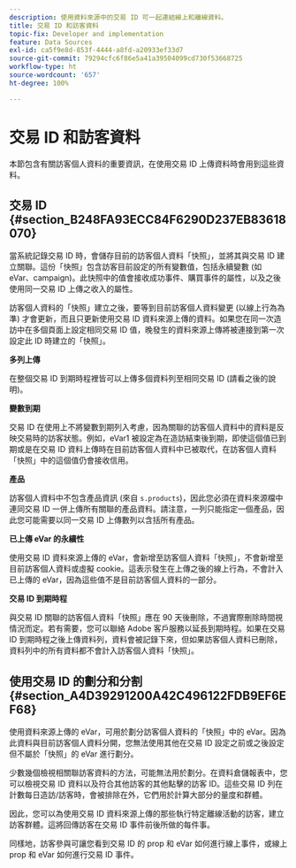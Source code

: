 ```yaml
---
description: 使用資料來源中的交易 ID 可一起連結線上和離線資料。
title: 交易 ID 和訪客資料
topic-fix: Developer and implementation
feature: Data Sources
exl-id: ca5f9e8d-853f-4444-a8fd-a20933ef33d7
source-git-commit: 79294cfc6f86e5a41a39504099cd730f53668725
workflow-type: ht
source-wordcount: '657'
ht-degree: 100%

---
```


# 交易 ID 和訪客資料

本節包含有關訪客個人資料的重要資訊，在使用交易 ID 上傳資料時會用到這些資料。

## 交易 ID {#section_B248FA93ECC84F6290D237EB83618070}

當系統記錄交易 ID 時，會儲存目前的訪客個人資料「快照」，並將其與交易 ID 建立關聯。這份「快照」包含訪客目前設定的所有變數值，包括永續變數 (如 eVar、campaign)。此快照中的值會接收成功事件、購買事件的屬性，以及之後使用同一交易 ID 上傳之收入的屬性。

訪客個人資料的「快照」建立之後，要等到目前訪客個人資料變更 (以線上行為為準) 才會更新，而且只更新使用交易 ID 資料來源上傳的資料。如果您在同一次造訪中在多個頁面上設定相同交易 ID 值，晚發生的資料來源上傳將被連接到第一次設定此 ID 時建立的「快照」。

**多列上傳**

在整個交易 ID 到期時程裡皆可以上傳多個資料列至相同交易 ID (請看之後的說明)。

**變數到期**

交易 ID 在使用上不將變數到期列入考慮，因為關聯的訪客個人資料中的資料是反映交易時的訪客狀態。例如，eVar1 被設定為在造訪結束後到期，即使這個值已到期或是在交易 ID 資料上傳時在目前訪客個人資料中已被取代，在訪客個人資料「快照」中的這個值仍會接收信用。

**產品**

訪客個人資料中不包含產品資訊 (來自 `s.products`)，因此您必須在資料來源檔中連同交易 ID 一併上傳所有關聯的產品資料。請注意，一列只能指定一個產品，因此您可能需要以同一交易 ID 上傳數列以含括所有產品。

**已上傳 eVar 的永續性**

使用交易 ID 資料來源上傳的 eVar，會新增至訪客個人資料「快照」，不會新增至目前訪客個人資料或虛擬 cookie。這表示發生在上傳之後的線上行為，不會計入已上傳的 eVar，因為這些值不是目前訪客個人資料的一部分。

**交易 ID 到期時程**

與交易 ID 關聯的訪客個人資料「快照」應在 90 天後刪除，不過實際刪除時間視情況而定。若有需要，您可以聯絡 Adobe 客戶服務以延長到期時程。如果在交易 ID 到期時程之後上傳資料列，資料會被記錄下來，但如果訪客個人資料已刪除，資料列中的所有資料都不會計入訪客個人資料「快照」。

## 使用交易 ID 的劃分和分割 {#section_A4D39291200A42C496122FDB9EF6EF68}

使用資料來源上傳的 eVar，可用於劃分訪客個人資料的「快照」中的 eVar。因為此資料與目前訪客個人資料分開，您無法使用其他在交易 ID 設定之前或之後設定但不屬於「快照」的 eVar 進行劃分。

少數幾個檢視相關聯訪客資料的方法，可能無法用於劃分。在資料倉儲報表中，您可以檢視交易 ID 資料以及符合其他訪客的其他點擊的訪客 ID。這些交易 ID 列在計數每日造訪/訪客時，會被排除在外，它們用於計算大部分的量度和群體。

因此，您可以為使用交易 ID 資料來源上傳的那些執行特定離線活動的訪客，建立訪客群體。這將回傳訪客在交易 ID 事件前後所做的每件事。

同樣地，訪客參與可讓您看到交易 ID 的 prop 和 eVar 如何進行線上事件，或線上 prop 和 eVar 如何進行交易 ID 事件。
